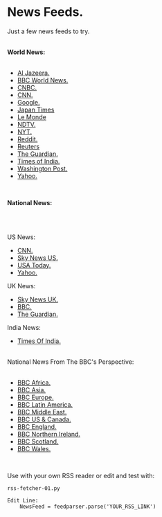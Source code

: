 # News Feeds. #


Just a few news feeds to try.

<br>
<strong>World News:</strong>
<br>
<br>

- [Al Jazeera.](https://www.aljazeera.com/xml/rss/all.xmlhttps://www.aljazeera.com/xml/rss/all.xml)
- [BBC World News.](http://feeds.bbci.co.uk/news/world/rss.xml)
- [CNBC.](https://www.cnbc.com/id/100727362/device/rss/rss.html)
- [CNN.](http://rss.cnn.com/rss/edition_world.rss)
- [Google.](https://news.google.com/rss)
- [Japan Times](https://www.japantimes.co.jp/feed)
- [Le Monde](https://www.lemonde.fr/en/rss/article/2022/06/23/the-rss-feeds-of-monde-fr_5987755_165.html)
- [NDTV.](http://feeds.feedburner.com/ndtvnews-world-news)
- [NYT.](https://rss.nytimes.com/services/xml/rss/nyt/World.xml)
- [Reddit.](https://www.reddit.com/r/worldnews/.rss)
- [Reuters](https://www.reutersagency.com/feed/?taxonomy=best-regions&post_type=best)
- [The Guardian.](https://www.theguardian.com/world/rss)
- [Times of India.](https://timesofindia.indiatimes.com/rssfeeds/296589292.cms)
- [Washington Post.](http://feeds.washingtonpost.com/rss/world)
- [Yahoo.](https://www.yahoo.com/news/rss/world)


<br>

<strong>National News:</strong>

<br>
<br>

US News:

- [CNN.](http://rss.cnn.com/rss/edition_us.rss)
- [Sky News US.](http://feeds.skynews.com/feeds/rss/us.xml)
- [USA Today.](http://rssfeeds.usatoday.com/usatoday-newstopstories&x=1)
- [Yahoo.](https://www.yahoo.com/news/rss/)


UK News:



- [Sky News UK.](http://feeds.skynews.com/feeds/rss/uk.xml)
- [BBC.](http://feeds.bbci.co.uk/news/uk/rss.xml)
- [The Guardian.](https://www.theguardian.com/uk/rss)


India News:

- [Times Of India. ](http://timesofindia.indiatimes.com/rssfeedmostrecent.cms)


<br>
National News From The BBC's Perspective:
<br>
<br>

- [BBC Africa.](http://feeds.bbci.co.uk/news/world/africa/rss.xml)
- [BBC Asia.](http://feeds.bbci.co.uk/news/world/asia/rss.xml)
- [BBC Europe.](http://feeds.bbci.co.uk/news/world/europe/rss.xml)
- [BBC Latin America.](http://feeds.bbci.co.uk/news/world/latin_america/rss.xml)
- [BBC Middle East.](http://feeds.bbci.co.uk/news/world/middle_east/rss.xml)
- [BBC US & Canada.](http://feeds.bbci.co.uk/news/world/us_and_canada/rss.xml)
- [BBC England.](http://feeds.bbci.co.uk/news/england/rss.xml)
- [BBC Northern Ireland.](http://feeds.bbci.co.uk/news/northern_ireland/rss.xml)
- [BBC Scotland.](http://feeds.bbci.co.uk/news/scotland/rss.xml)
- [BBC Wales.](http://feeds.bbci.co.uk/news/wales/rss.xml)

<br>

Use with your own RSS reader or edit and test with:


    rss-fetcher-01.py

    Edit Line:
    	NewsFeed = feedparser.parse('YOUR_RSS_LINK')


<br>

